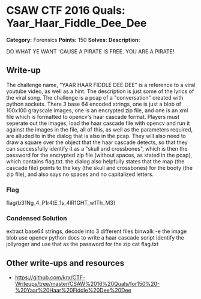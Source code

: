 # CSAW CTF 2016 Quals: Yaar_Haar_Fiddle_Dee_Dee

**Category:** Forensics
**Points:** 150
**Solves:**
**Description:**

DO WHAT YE WANT 'CAUSE A PIRATE IS FREE. YOU ARE A PIRATE!

## Write-up

The challenge name, "YAAR HAAR FIDDLE DEE DEE" is a reference to a viral youtube video, as well as a hint. The description is just some of the lyrics of the viral song.
The challenge is a pcap of a "conversation" created with python sockets. There 3 base 64 encoded strings, one is just a blob of 100x100 grayscale images, one is an encrypted zip file, and one is an xml file which is formatted to opencv's haar cascade format. Players must seperate out the images, load the haar cascade file with opencv and run it against the images in the file, all of this, as well as the parameters required, are alluded to in the dialog that is also in the pcap. They will also need to draw a square over the object that the haar cascade detects, so that they can successfully identify it as a "skull and crossbones", which is then the password for the encrypted zip file (without spaces, as stated in the pcap), which contains flag.txt. the dialog also helpfully states that the map (the cascade file) points to the key (the skull and crossbones) for the booty (the zip file), and also says no spaces and no capitalized letters.

### Flag

flag{b31Ng_4_P1r4tE_1s_4lR1GHT_w1Th_M3}

### Condensed Solution

extract base64 strings, decode into 3 different files
binwalk -e the image blob
use opencv python docs to write a haar cascade script
identify the jollyroger and use that as the password for the zip
cat flag.txt

## Other write-ups and resources

* https://github.com/krx/CTF-Writeups/tree/master/CSAW%2016%20Quals/for150%20-%20Yaar%20Haar%20Fiddle%20Dee%20Dee
